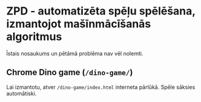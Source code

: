 # ZPD - automatizēta spēļu spēlēšana, izmantojot mašīnmācīšanās algoritmus

Īstais nosaukums un pētāmā problēma nav vēl nolemti.

## Chrome Dino game (```/dino-game/```)

Lai izmantotu, atver ```/dino-game/index.html``` interneta pārlūkā. Spēle sāksies automātiski.